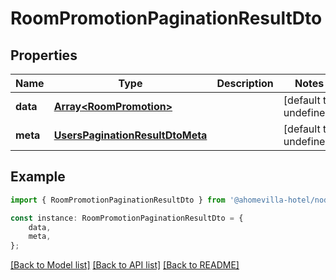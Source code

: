 # RoomPromotionPaginationResultDto


## Properties

Name | Type | Description | Notes
------------ | ------------- | ------------- | -------------
**data** | [**Array&lt;RoomPromotion&gt;**](RoomPromotion.md) |  | [default to undefined]
**meta** | [**UsersPaginationResultDtoMeta**](UsersPaginationResultDtoMeta.md) |  | [default to undefined]

## Example

```typescript
import { RoomPromotionPaginationResultDto } from '@ahomevilla-hotel/node-sdk';

const instance: RoomPromotionPaginationResultDto = {
    data,
    meta,
};
```

[[Back to Model list]](../README.md#documentation-for-models) [[Back to API list]](../README.md#documentation-for-api-endpoints) [[Back to README]](../README.md)
